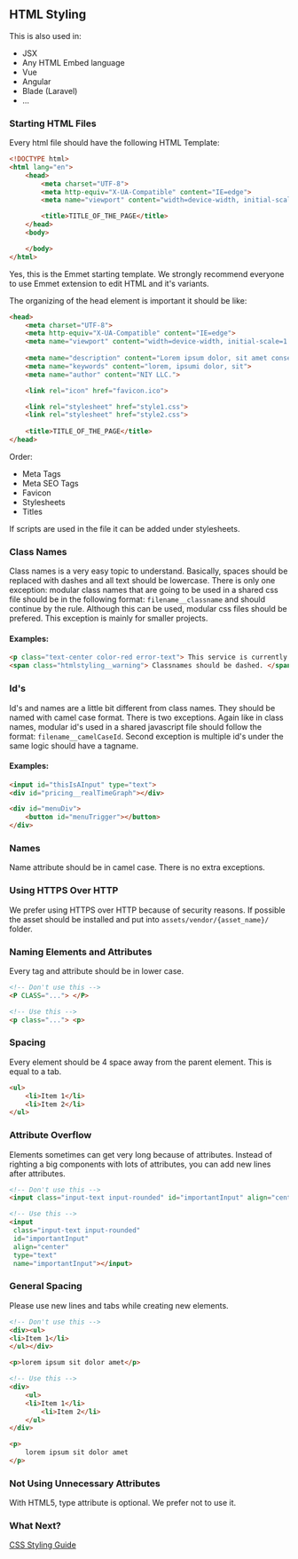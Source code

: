 ## HTML Styling

This is also used in:

- JSX
- Any HTML Embed language
- Vue
- Angular
- Blade (Laravel)
- ...

### Starting HTML Files

Every html file should have the following HTML Template:

```html
<!DOCTYPE html>
<html lang="en">
	<head>
		<meta charset="UTF-8">
		<meta http-equiv="X-UA-Compatible" content="IE=edge">
		<meta name="viewport" content="width=device-width, initial-scale=1.0">

		<title>TITLE_OF_THE_PAGE</title>
	</head>
	<body>

	</body>
</html>
```

Yes, this is the Emmet starting template. We strongly recommend everyone to use Emmet extension to edit HTML and it's variants.

The organizing of the head element is important it should be like:

```html
<head>
	<meta charset="UTF-8">
	<meta http-equiv="X-UA-Compatible" content="IE=edge">
	<meta name="viewport" content="width=device-width, initial-scale=1.0">
	
	<meta name="description" content="Lorem ipsum dolor, sit amet consectetur.">
	<meta name="keywords" content="lorem, ipsumi dolor, sit">
	<meta name="author" content="NIY LLC.">

	<link rel="icon" href="favicon.ico">

	<link rel="stylesheet" href="style1.css">
	<link rel="stylesheet" href="style2.css">
	
	<title>TITLE_OF_THE_PAGE</title>
</head>
```
Order:
- Meta Tags
- Meta SEO Tags
- Favicon
- Stylesheets
- Titles

If scripts are used in the file it can be added under stylesheets.

### Class Names

Class names is a very easy topic to understand. Basically, spaces should be replaced with dashes and all text should be lowercase. There is only one exception: modular class names that are going to be used in a shared css file should be in the following format: `filename__classname` and should continue by the rule.  Although this can be used, modular css files should be prefered. This exception is mainly for smaller projects.

#### Examples:
```html
<p class="text-center color-red error-text"> This service is currently unavailable </p>
<span class="htmlstyling__warning"> Classnames should be dashed. </span>
```

### Id's

Id's and names are a little bit different from class names. They should be named with camel case format. There is two exceptions. Again like in class names, modular id's used in a shared javascript file should follow the format: `filename__camelCaseId`. Second exception is multiple id's under the same logic should have a tagname.

#### Examples:
```html
<input id="thisIsAInput" type="text">
<div id="pricing__realTimeGraph"></div>

<div id="menuDiv">
	<button id="menuTrigger"></button>
</div>
```

### Names

Name attribute should be in camel case. There is no extra exceptions.


### Using HTTPS Over HTTP

We prefer using HTTPS over HTTP because of security reasons. If possible the asset should be installed and put into `assets/vendor/{asset_name}/` folder.

### Naming Elements and Attributes
	
Every tag and attribute should be in lower case.

```html
<!-- Don't use this -->
<P CLASS="..."> </P>

<!-- Use this -->
<p class="..."> <p>
```

### Spacing

Every element should be 4  space away from the parent element. This is equal to a tab.

```html
<ul>
	<li>Item 1</li>
	<li>Item 2</li>
</ul>
```
### Attribute Overflow

Elements sometimes can get very long because of attributes. Instead of righting a big components with lots of attributes, you can add new lines after attributes.

```html
<!-- Don't use this -->
<input class="input-text input-rounded" id="importantInput" align="center" type="text" name="importantInput"></input>

<!-- Use this -->
<input 
 class="input-text input-rounded"
 id="importantInput"
 align="center"
 type="text"
 name="importantInput"></input>
```

### General Spacing

Please use new lines and tabs while creating new elements.

```html
<!-- Don't use this -->
<div><ul>
<li>Item 1</li>
</ul></div>

<p>lorem ipsum sit dolor amet</p>

<!-- Use this -->
<div>
    <ul>
	<li>Item 1</li>
        <li>Item 2</li>
    </ul>
</div>

<p>
	lorem ipsum sit dolor amet
</p>
```

### Not Using Unnecessary Attributes

With HTML5, type attribute is optional. We prefer not to use it.

### What Next?
[CSS Styling Guide](https://github.com/iyellc/styling/html-css/css.md)

